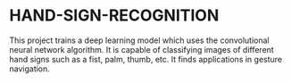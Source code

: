 # HAND-SIGN-RECOGNITION
This project trains a deep learning model which uses the convolutional neural network algorithm. It is capable of classifying images of different hand signs such as a fist, palm, thumb, etc. It finds applications in gesture navigation.
